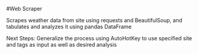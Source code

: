 #Web Scraper

Scrapes weather data from site using requests and BeautifulSoup, and tabulates and analyzes it using pandas DataFrame

Next Steps: Generalize the process using AutoHotKey to use specified site and tags as input as well as desired analysis